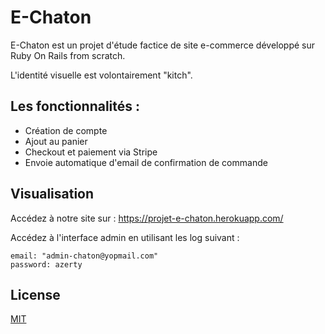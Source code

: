 # E-Chaton

E-Chaton est un projet d'étude factice de site e-commerce développé sur Ruby On Rails from scratch. 

L'identité visuelle est volontairement "kitch".

## Les fonctionnalités :
- Création de compte
- Ajout au panier
- Checkout et paiement via Stripe
- Envoie automatique d'email de confirmation de commande

## Visualisation

Accédez à notre site sur : https://projet-e-chaton.herokuapp.com/

Accédez à l'interface admin en utilisant les log suivant :

```
email: "admin-chaton@yopmail.com"
password: azerty
```

## License
[MIT](https://choosealicense.com/licenses/mit/)
